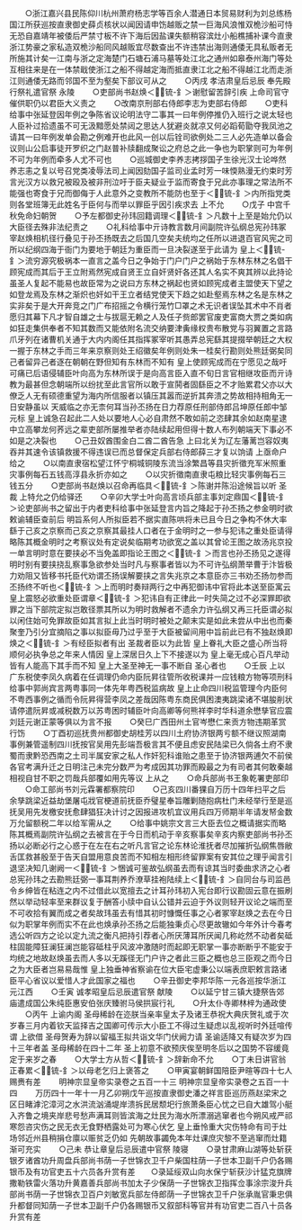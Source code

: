 <!-- { "loadSidebar": true } -->
　　○浙江嘉兴县民陈仰川杭州萧府杨志学等百余人潜通日本贸易财利为刘总练杨国江所获巡按直隶御史薛贞核状以闻因请申饬越贩之禁一巨海风浪惟双桅沙船可恃无恐自嘉靖年被倭后严禁寸板不许下海后因盐课失额稍容滨灶小船樵捕补课今直隶浙江势豪之家私造双桅沙船同风越贩宜尽数查出不许违禁出海则通倭无具私贩者无所施其计矣一江南与浙之定海楚门石塘石浦马墓等处江北之通州如皋泰州海门等处互相往来是在一体禁戢使浙江之船不得越定海而抵直隶江北之船不得越江北而走浙江则通倭无路而邻国不至为壑矣下部议可从之
　　○丙戌  孝洁肃皇后忌辰  奉先殿行祭礼遣官祭  永陵
　　○吏部尚书赵焕＜锍-釒＞谢慰留苦辞引疾  上命司官守催供职仍以君臣大义责之
　　○改南京刑部右侍郎李志为吏部右侍郎
　　○吏科给事中张延登因年例之争陈省议论明法守二事其一曰年例停推仍入班行之说太轻也人臣补过拾遗虽不可无汲黯愿处禁闼之思达人犹避炎就凉又何必蹈荀勖夺我凤池之请其一曰年例发单会勘之例难开也此风一创以后铨司欲例处二三人必先造单以备会议则山公启事徒开罗织之门赵普补牍翻成聚讼之府总之此一争也为职掌则可为年例不可为年例而牵多人尤不可也
　　○巡城御史李养志拷拶国子生徐光汉士论哗然养志恚之复以号召党类凌辱法司上闻因劾国子监司业孟时芳一味愞熟漫无约束时芳言光汉方以救兄被殴及被非刑泣吁于臣夫疑业于监而寄食于兄此亦事理之常法所不能强也寄食于兄而御侮于人此意外之变教所不能防也至于＜锍-釒＞内所指党类则各堂班簿无此姓名于臣何与而举以罪臣乎因引疾求去  上不允
　　○戊子  中宫千秋免命妇朝贺
　　○予左都御史孙玮回籍调理＜锍-釒＞凡数十上至是始允仍以大臣径去殊非法纪责之
　　○礼科给事中亓诗教言数月间副院许弘纲总宪孙玮冢宰赵焕相机径行叠见于孙丕扬既去之后国几空矣夫统均之任所以进退百官风宪之司所以纪纲四海于衙门为要地于朝廷为重臣而一旦决裂遂至于此请为  皇上＜锍-釒＞流穷源究极祸本一直言之盖今日之争始于门户门户之祸始于东林东林之名倡干顾宪成而其后于王立附焉然宪成自贤王立自奸贤奸各还其人名实不爽其辨以此持论虽圣人复起不能易也故臣常为之说曰方东林之祸起也贤如顾宪成者主盟使天下望之如登龙焉及东林之渐炽也奸如干王立者结党使天下趋之如赴壑焉东林之名是东林之实非矣于是大开奔竞之门广布招摇之令横行笼竹□罩之术无识者误坠其术中不肖者愿归其幕下凡才智自雄之士与拔扈无赖之人及任子赀郎罢官废吏富商大贾之类如病如狂走集供奉者不知其数而又能依附名流交纳要津夤缘权贵布散党与羽翼置之言路爪牙列在诸曹机关通于大内内阁任其指挥冢宰听其愚弄总宪繇其提掇举朝廷之大权一握于东林之手而三年来京察则处王绍徽矣年例则处朱一桂矣行勘则处熊廷弼矣同己者留异己者逐在朝朝在野但知有东林而不知有  皇上使顾宪成而在宁愿见之哉吁可痛已后语侵辅臣叶向高为东林所误于是向高言臣入直不旬日言官相继攻臣而亓诗教为最甚但念朝端所以纷扰至此言官所以敢于宣鬨者固繇臣之不才贻累君父亦以大僚乏人无有硕德重望为海内所信服者以镇压其嚣而逆折其奔溃之势故相持相角无一日安静虽以  天威临之亦无柰何耳当孙丕扬在日力荐原任刑部侍郎吕坤原任郎中邹元标  皇上诚急召起此二人处以要地人心必自肃然不敢如前之恣肆其余如赵南星逮中立高攀龙何荞远之辈吏部所屡推举者亦陆续起用但得十数人布列朝端天下事必不如是之决裂也
　　○己丑奴酋围金白二酋二酋告急  上曰北关为辽左藩蓠岂容奴夷吞并其速令该镇救援不得违误已而总督保定兵部右侍郎薛三才复以饷请  上亟命户给之
　　○以南直隶宿松望江怀宁桐城铜陵东流当涂繁昌等县灾折徵充军米照重灾事例每石五钱高淳县永折亦如之
　　○以灾折徵南直隶屯粮比轻灾事例每石三钱五分
　　○吏部尚书赵焕以召命再临具＜锍-釒＞陈谢并陈沿途候旨以听  圣裁  上特允之仍给驿还
　　○辛卯大学士叶向高言顷兵部主事刘定鼎国＜锍-釒＞论吏部尚书之留出于内者吏科给事中张延登言内旨之降起于孙丕扬之参金明时欲敕谕辅臣查前后  明旨系何人所拟臣若不据实直陈哄将未已且今日之争构不休大率繇于己亥之京察而己亥之京察其最挂人口者在于金明时之一参与犯讳之重处臣请得略陈其概金明时之考察议处有定说矣临期考功欲宽之盖以其曾论王图之故汤兆京投一单言明时意在要挟必不当免盖即指论王图之＜锍-釒＞而言也孙丕扬见之遂得明时别有要挟挠乱察事急欲参处当时凡与察事者皆以为不可许弘纲萧举曹于汴皆极力劝阻又皆移书托臣代劝谓丕扬误解要挟之言失兆京之本意臣亦三书劝丕扬勿参而丕扬终不听也＜锍-釒＞上而明时奏辩两行之中再犯御讳中官将此本送至臣寓云  皇上震怒必欲重处臣谓章＜锍-釒＞犯讳自有正律此一时失简之过不必深罪即欲罪之当下部院定拟岂敢径票其所以为明时救解者不遗余力许弘纲又再三托臣谓必拟以闲住始可免罪故臣如其言拟上此当时明时被处之颠末实是如此未尝从中出也而秦聚奎乃引分宜摘陷之事以拟臣毋乃过乎至于大臣被留间用中旨前此已有不独赵焕即焕之＜锍-釒＞有经臣拟者有出  圣裁者臣以为此皆  皇上眷礼大臣之盛心所当将顺何必执争总之年来人情因  皇上深居日久上下不接遂以为  皇上毫无成心百凡举动皆有人能高下其手而不知  皇上大圣至神无一事不断自  圣心者也
　　○壬辰  上以广东税使李凤久病着在任调理仍命内臣阮昇往管所收税课并一应钱粮方物等项刑科给事中郭尚宾言两粤事同一体先年粤西税监病故  皇上止命四川税监管理今内臣何不粤西事例之循而令阮昇得营李凤之差哉因陈粤东商民俱困澳夷跳梁诸不堪朘削状请停遣阮昇或减税数万以苏粤困时辅臣叶向高卿等何熊祥李时华科道余懋孳官应震刘廷元谢正蒙等俱以为言不报
　　○癸巳广西田州土官岑懋仁来贡方物违期革赏行饬
　　○丁酉初巡抚贵州都御史胡桂芳以四川土府协济银两亏额不继议照湖南事例兼管遥制四川抚按官吴用先彭端吾极言其不便且虑安民陆梁已久倘各土府不隶蜀而隶黔恐西南之土司半属安家之私人作奸犯科谁贻之患至于协济银两逋欠不前侯各官考满升迁之日明注己未完分数严为考成因其功罪而殿最之为有司者其何敢秦越相视自甘不职之罚哉兵部覆如用先等议  上从之
　　○命兵部尚书王象乾署吏部印
　　○命工部尚书刘元霖署都察院印
　　○己亥四川番猓自万历十四年扫平之后余孳跳梁近益劫堡屠屯戕官梗道前抚臣乔璧星奉旨雕剿随抱病杜门未经举行至是巡抚吴用先发檄安抚愈肆猖狂决计讨之因报进攻机宜议用兵四万师期半年请发帑金数万允留额税二年以给军需从之
　　○给事中姚宗文言三大臣去位之概请据实而略陈其概焉副院许弘纲之去被言在于今日而机动于辛亥察事矣辛亥内察吏部尚书孙丕扬以必断必行之心惑于在左在右之听凡言官之论东林论淮抚者尽加摧折弘纲焦唇敝舌匡救甚殷至于告天自盟用意良苦而不知相左相形终留罪案有安其位之理乎闻言引退坚决知几谢阙一＜锍-釒＞悃诚可鉴故弘纲虽去而有谅其当时委曲求济之心者总宪孙玮之去勘熊廷弼一事耳荆养乔潦草挂袍陆续上＜锍-釒＞自同台与司监邑令乡绅皆在粘连之内不过借此以宽擅去之计耳孙玮初入宪台即行议勘固云意在振刷然以举动轻率至来群议复于酬答小牍中自认公错并云迫于外议则轻开议论之端而至不可收拾有翼而成之者矣故玮虽去有惜其初时慷慨任事之心者冢宰赵焕之去在今日似为职掌年例而实不在此也焕承孙丕扬之后能独秉贞心尽更故辙如今年外计今春考选公听四方之论以定九流之衡凡把持引荐者心所厌薄耳所厌闻几称屹然不动者矣砥柱固能障狂澜狂澜岂能容砥柱乎风波冲激随时而起即无职掌一事亦断断乎不能安于均统之地故赵焕虽去而人多以无蹊径无门户许之者此三臣之概也总三臣观之而今日之为大臣者岂易易哉惟  皇上独垂神省察谕在位大臣宅虚秉公以端表庶职敕言路诸臣平心省议以爱惜人才此国家之福也
　　○辛丑御史李邦华陈一元各巡按华浙江元江西
　　○壬寅  诚孝昭皇后忌辰遣官祭  献陵
　　○以延宁甘三镇大捷祭告郊  庙遣成国公朱纯臣惠安伯张庆臻驸马侯拱宸行礼
　　○升太仆寺卿林梓为通政使
　　○丙午  上谕内阁  圣母稀龄在迩朕当亲率皇太子及诸王恭祝大典庆贺礼或于次岁春三月内着钦天监择吉之国卿可传示大小臣工不得过生疑虑以乱视听时外廷喧传谓  上欲借  圣母贺寿为辞以留福王拟共诣文华门伏阙力请  圣谕适降又有疑次岁为四十三年者盖  圣母稀龄在四十二年  圣上初意不欲预庆俟至明冬后以之国势不容缓竟定于来岁之春
　　○大学士方从哲＜锍-釒＞辞新命不允
　　○丁未日讲官翁正春累＜锍-釒＞以母老乞归上褒答之
　　○甲寅宴朝鲜国陪臣尹暄等四十七人赐赉有差
　　明神宗显皇帝实录卷之五百一十三
明神宗显皇帝实录卷之五百一十四
　　万历四十一年十一月乙卯朔戊午巡按直隶御史潘之祥言臣巡历燕赵梁宋之区日睹滹沱漳河之水洪流汹涌堤岸溃拆民居颓圯行旅萧条臣心忧之已自大雄驾小艇入齐鲁之境夹岸悲号愁声满耳则皆滨海之灶民为海水所漂溺逃窜者也今朔风戒严祁寒怨咨灾伤之民无衣无食野栖露处可为寒心伏乞  皇上垂怜重大灾伤特命有司于灶场邻近州县稍捐仓廪以赈贫乏仍如  先朝故事蠲免本年灶课庶灾黎不至逃窜而灶籍渐可充实
　　○己未  恭让章皇后忌辰遣中官祭  陵寝
　　○录甘肃麻山湖等处斩获银歹诸酋功升周盘兵部尚书荫一子世锦衣卫千户柴国柱荫一子世本卫副千户仍各赐银币及有功官吏五十六员各升赏有差　　○录延绥双山向水保宁斩获沙计猛克旗牌撒勒铁雷火落功升黄嘉善兵部尚书加太子少保荫一子世锦衣卫指挥佥事涂宗浚升兵部尚书荫一子世锦衣卫百户刘敏宽兵部左侍郎荫一子世锦衣卫千户张承胤官秉忠俱升都督同知荫一子世本卫副千户仍各赐银币又叙部科等官并有功官吏二百八十员各升赏有差
